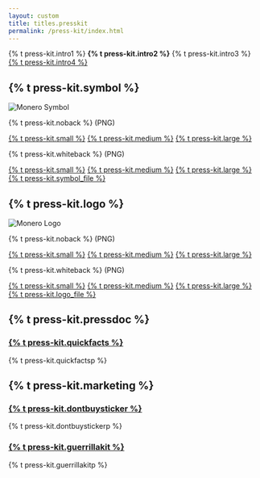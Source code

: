 ```yaml
---
layout: custom
title: titles.presskit
permalink: /press-kit/index.html
---
```


<div class="text-center container description">
    <p>{% t press-kit.intro1 %} <strong>{% t press-kit.intro2 %}</strong> {% t press-kit.intro3 %} <a href="/press-kit/monero-press-kit.zip">{% t press-kit.intro4 %}</a></p>
</div>
<section class="container">
    <div class="row">
        <div class="left half no-pad-sm col-lg-6 col-md-6 col-sm-12 col-xs-12">
            <div class="info-block">
                <div class="row center-xs">
                    <div class="col">
                        <h2>{% t press-kit.symbol %}</h2>
                    </div>
                </div>
                <div class="row center-xs">
                    <img src="/press-kit/symbols/monero-symbol-480.png" alt="Monero Symbol" class="symbol-logo">
                </div>
                <div class="row center-xs press">
                    <div class="col-md-6">
                        <p>{% t press-kit.noback %} (PNG)</p>
                        <a href="/press-kit/symbols/monero-symbol-480.png">{% t press-kit.small %}</a>
                        <a href="/press-kit/symbols/monero-symbol-800.png">{% t press-kit.medium %}</a>
                        <a href="/press-kit/symbols/monero-symbol-1280.png">{% t press-kit.large %}</a>
                    </div>
                    <div class="col-md-6">
                        <p>{% t press-kit.whiteback %} (PNG)</p>
                        <a href="/press-kit/symbols/monero-symbol-on-white-480.png">{% t press-kit.small %}</a>
                        <a href="/press-kit/symbols/monero-symbol-on-white-800.png">{% t press-kit.medium %}</a>
                        <a href="/press-kit/symbols/monero-symbol-on-white-1280.png">{% t press-kit.large %}</a>
                    </div>
                </div>
                <div class="row center-xs press">
                    <a href="/press-kit/symbols/monero-symbol.ai" class="adi">{% t press-kit.symbol_file %}</a>
                </div>
            </div>
        </div>
        <div class="right half col-lg-6 col-md-6 col-sm-12 col-xs-12">
            <div class="info-block">
                <div class="row center-xs">
                    <div class="col">
                        <h2>{% t press-kit.logo %}</h2>
                    </div>
                </div>
                <div class="row center-xs">
                   <div class="col-xs-12">
                       <img src="/press-kit/logos/monero-logo-480.png" alt="Monero Logo" class="monero-symbol-logo">
                   </div>
                </div>
                <div class="row center-xs press">
                    <div class="col-md-6">
                        <p>{% t press-kit.noback %} (PNG)</p>
                        <a href="/press-kit/logos/monero-logo-480.png">{% t press-kit.small %}</a>
                        <a href="/press-kit/logos/monero-logo-800.png">{% t press-kit.medium %}</a>
                        <a href="/press-kit/logos/monero-logo-1280.png">{% t press-kit.large %}</a>
                    </div>
                    <div class="col-md-6">
                        <p>{% t press-kit.whiteback %} (PNG)</p>
                        <a href="/press-kit/logos/monero-logo-symbol-on-white-480.png">{% t press-kit.small %}</a>
                        <a href="/press-kit/logos/monero-logo-symbol-on-white-800.png">{% t press-kit.medium %}</a>
                        <a href="/press-kit/logos/monero-logo-symbol-on-white-1280.png">{% t press-kit.large %}</a>
                    </div>
                </div>
                <div class="row center-xs press">
                   <div class="col-xs-12">
                    <a href="/press-kit/logos/monero-logo.ai" class="adi">{% t press-kit.logo_file %}</a>
                   </div>
                </div>
            </div>
        </div>
    </div>
</section>
<section class="container full">
  <div class="info-block">
    <h2>{% t press-kit.pressdoc %}</h2>
    <div>
        <h3><a href="http://www.monerooutreach.org/quick-facts.html">{% t press-kit.quickfacts %}</a></h3>
        <p>{% t press-kit.quickfactsp %}</p>
    </div>
  </div>

  <div class="info-block">
    <h2>{% t press-kit.marketing %}</h2>
    <div>
      <h3><a href="https://github.com/monero-ecosystem/dont-buy-monero-sticker">{% t press-kit.dontbuysticker %}</a></h3>
      <p>{% t press-kit.dontbuystickerp %}</p>
    </div>
    <div>
      <h3><a href="https://www.monerooutreach.org/guerrilla-toolkit.html">{% t press-kit.guerrillakit %}</a></h3>
      <p>{% t press-kit.guerrillakitp %}</p>
    </div>
  </div>
</section>

